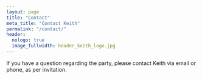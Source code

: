```yaml
---
layout: page
title: "Contact"
meta_title: "Contact Keith"
permalink: "/contact/"
header:
  nologo: true
  image_fullwidth: header_keith_logo.jpg
---
```


If you have a question regarding the party, please contact
Keith via email or phone, as per invitation.
